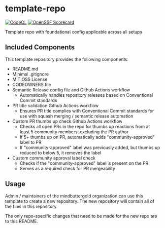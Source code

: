 # template-repo

[![CodeQL](https://github.com/mindbuttergold/template-repo/actions/workflows/github-code-scanning/codeql/badge.svg)](https://github.com/mindbuttergold/template-repo/actions/workflows/github-code-scanning/codeql) [![OpenSSF Scorecard](https://api.scorecard.dev/projects/github.com/mindbuttergold/template-repo/badge)](https://scorecard.dev/viewer/?uri=github.com/mindbuttergold/template-repo)

Template repo with foundational config applicable across all setups

## Included Components

This template repository provides the following components:
- README.md
- Minimal .gitignore
- MIT OSS License
- CODEOWNERS file
- Semantic Release config file and Github Actions workflow
  - Automatically handles repository releases based on Conventional Commit standards
- PR title validation Github Actions workflow
  - Ensures PR title complies with Conventional Commit standards for use with squash merging / semantic release automation
- Custom PR thumbs up check Github Actions workflow
  - Checks all open PRs in the repo for thumbs up reactions from at least 5 community members, excluding the PR author
  - If 5+ thumbs up on PR, automatically adds "community-approved" label to PR
  - If "community-approved" label was previously added, but thumbs up reduced to below 5, it removes the label
- Custom community approval label check
  - Checks if the "community-approved" label is present on the PR
  - Serves as a required check for PR mergeability

## Usage

Admin / maintainers of the mindbuttergold organization can use this template to create a new repository.
The new repository will contain all of the files in this repository.

The only repo-specific changes that need to be made for the new repo are to this README.
